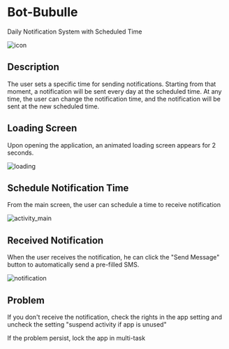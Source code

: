 # Bot-Bubulle

Daily Notification System with Scheduled Time


![icon](https://user-images.githubusercontent.com/72151831/109391919-cae3c480-7919-11eb-8338-929ae4af2fdd.png)



## Description
The user sets a specific time for sending notifications. Starting from that moment, a notification will be sent every day at the scheduled time. At any time, the user can change the notification time, and the notification will be sent at the new scheduled time.



## Loading Screen
Upon opening the application, an animated loading screen appears for 2 seconds.


![loading](https://user-images.githubusercontent.com/72151831/109391659-7a1f9c00-7918-11eb-8b50-4f0b203f8a43.jpg)


## Schedule Notification Time
From the main screen, the user can schedule a time to receive notification

![activity_main](https://user-images.githubusercontent.com/72151831/109391715-c79c0900-7918-11eb-90c8-b7e57d6cd1c2.jpg)



## Received Notification
When the user receives the notification, he can click the "Send Message" button to automatically send a pre-filled SMS.

![notification](https://github.com/Alexandre-Vernet/Bot-Bubulle-Mobile/assets/72151831/9a5c1cf7-bc66-4f91-b834-00a9a9c94aa3)


## Problem
If you don't receive the notification, check the rights in the app setting and uncheck the setting "suspend activity if app is unused"

If the problem persist, lock the app in multi-task

